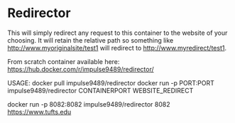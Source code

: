 Redirector
=================
This will simply redirect any request to this container to the website of your choosing. It will retain the relative path so something like http://www.myoriginalsite/test1 will redirect to http://www.myredirect/test1.

From scratch container available here:
https://hub.docker.com/r/impulse9489/redirector/

USAGE:
docker pull impulse9489/redirector
docker run -p PORT:PORT impulse9489/redirector CONTAINERPORT WEBSITE_REDIRECT

docker run -p 8082:8082 impulse9489/redirector 8082 https://www.tufts.edu
